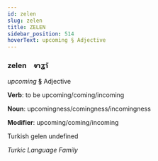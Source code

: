 ```yaml
---
id: zelen
slug: zelen
title: ZELEN
sidebar_position: 514
hoverText: upcoming § Adjective
---
```


### zelen&emsp;<span kind="abugida">ⱴɿʓ̃ɿ</span>

*upcoming* **§** Adjective

**Verb**: to be upcoming/coming/incoming

**Noun**: upcomingness/comingness/incomingness

**Modifier**: upcoming/coming/incoming

Turkish gelen undefined

*Turkic Language Family*